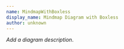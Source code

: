 ```yaml
---
name: MindmapWithBoxless
display_name: Mindmap Diagram with Boxless
author: unknown
---
```

_Add a diagram description_.
